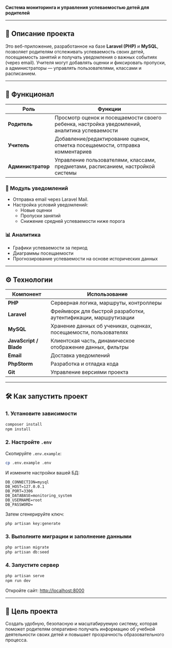 **Система мониторинга и управления успеваемостью детей для родителей**

---

## 📌 Описание проекта

Это веб-приложение, разработанное на базе **Laravel (PHP)** и **MySQL**, позволяет родителям отслеживать успеваемость своих детей, посещаемость занятий и получать уведомления о важных событиях (через email). Учителя могут добавлять оценки и фиксировать пропуски, а администраторы — управлять пользователями, классами и расписанием.

---

## 🧩 Функционал

| Роль | Функции |
|------|---------|
| **Родитель** | Просмотр оценок и посещаемости своего ребенка, настройка уведомлений, аналитика успеваемости |
| **Учитель** | Добавление/редактирование оценок, отметка посещаемости, отправка комментариев |
| **Администратор** | Управление пользователями, классами, предметами, расписанием, настройкой системы |

### 🔔 Модуль уведомлений
- Отправка email через Laravel Mail.
- Настройка условий уведомлений:
  - Новые оценки
  - Пропуски занятий
  - Снижение средней успеваемости ниже порога

### 📊 Аналитика
- Графики успеваемости за период
- Диаграммы посещаемости
- Прогнозирование успеваемости на основе исторических данных

---

## ⚙️ Технологии

| Компонент | Использование |
|----------|---------------|
| **PHP** | Серверная логика, маршруты, контроллеры |
| **Laravel** | Фреймворк для быстрой разработки, аутентификации, маршрутизации |
| **MySQL** | Хранение данных об учениках, оценках, посещаемости, пользователях |
| **JavaScript / Blade** | Клиентская часть, динамическое отображение данных, фильтры |
| **Email** | Доставка уведомлений |
| **PhpStorm** | Разработка и отладка кода |
| **Git** | Управление версиями проекта |

---

## 🛠 Как запустить проект

### 1. Установите зависимости

```bash
composer install
npm install
```

### 2. Настройте `.env`

Скопируйте `.env.example`:

```bash
cp .env.example .env
```

И измените настройки вашей БД:

```env
DB_CONNECTION=mysql
DB_HOST=127.0.0.1
DB_PORT=3306
DB_DATABASE=monitoring_system
DB_USERNAME=root
DB_PASSWORD=
```

Затем сгенерируйте ключ:

```bash
php artisan key:generate
```

### 3. Выполните миграции и заполнение данными

```bash
php artisan migrate
php artisan db:seed
```

### 4. Запустите сервер

```bash
php artisan serve
npm run dev
```

Откройте сайт: [http://localhost:8000](http://localhost:8000)

---

## 🎯 Цель проекта

Создать удобную, безопасную и масштабируемую систему, которая поможет родителям оперативно получать информацию об учебной деятельности своих детей и повышает прозрачность образовательного процесса.
